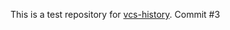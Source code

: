 This is a test repository for [vcs-history](https://github.com/cheemcheem/vcs-history "vsc-history on GitHub").
Commit #3
